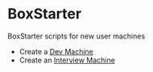 # BoxStarter
BoxStarter scripts for new user machines


* Create a [Dev Machine](http://boxstarter.org/package/nr/url?https://raw.githubusercontent.com/dotalign/BoxStarter/master/DevMachine.ps1)
* Create an [Interview Machine](http://boxstarter.org/package/nr/url?https://raw.githubusercontent.com/dotalign/BoxStarter/master/InterviewBox)
